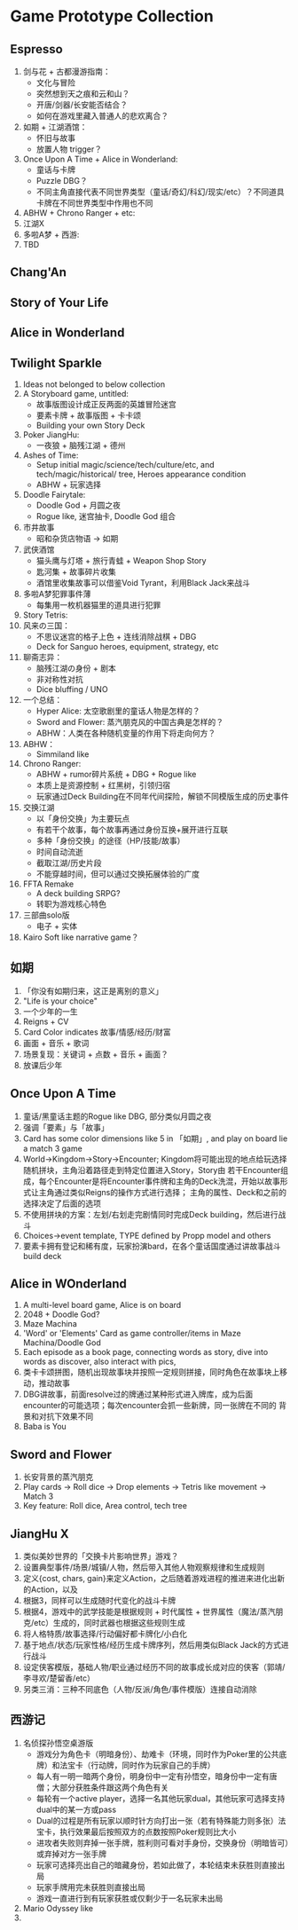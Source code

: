 # Game Prototype Collection

## Espresso

1.  剑与花 + 古都漫游指南：
    -   文化与冒险
    -   突然想到天之痕和云和山？
    -   开唐/剑器/长安能否结合？
    -   如何在游戏里藏入普通人的悲欢离合？
2.  如期 + 江湖酒馆：
    -   怀旧与故事
    -   放置人物 trigger？
3.  Once Upon A Time + Alice in Wonderland:
    -   童话与卡牌
    -   Puzzle DBG？
    -   不同主角直接代表不同世界类型（童话/奇幻/科幻/现实/etc）？不同道具卡牌在不同世界类型中作用也不同
4.  ABHW + Chrono Ranger + etc:
5.  江湖X
6.  多啦A梦 + 西游:
7.  TBD

## Chang'An

## Story of Your Life

## Alice in Wonderland

## Twilight Sparkle

1.  Ideas not belonged to below collection
2.  A Storyboard game, untitled:
    -   故事版图设计成正反两面的英雄冒险迷宫
    -   要素卡牌 + 故事版图 + 卡卡颂
    -   Building your own Story Deck
3.  Poker JiangHu:
    -   一夜狼 + 脑残江湖 + 德州
4.  Ashes of Time:
    -   Setup initial magic/science/tech/culture/etc, and tech/magic/historical/ tree, Heroes appearance condition
    -   ABHW + 玩家选择
5.  Doodle Fairytale:
    -   Doodle God + 月圆之夜
    -   Rogue like, 迷宫抽卡, Doodle God 组合
6.  市井故事
    -   昭和杂货店物语 -> 如期
7.  武侠酒馆
    -   猫头鹰与灯塔 + 旅行青蛙 + Weapon Shop Story
    -   匙河集 + 故事碎片收集
    -   酒馆里收集故事可以借鉴Void Tyrant，利用Black Jack来战斗
8.  多啦A梦犯罪事件薄
    -   每集用一枚机器猫里的道具进行犯罪
9.  Story Tetris:
10. 风来の三国：
    -   不思议迷宫的格子上色 + 连线消除战棋 + DBG
    -   Deck for Sanguo heroes, equipment, strategy, etc
11. 聊斋志异：
    -   脑残江湖の身份 + 剧本
    -   非对称性对抗
    -   Dice bluffing / UNO
12. 一个总结：
    -   Hyper Alice: 太空歌剧里的童话人物是怎样的？
    -   Sword and Flower: 蒸汽朋克风的中国古典是怎样的？
    -   ABHW：人类在各种随机变量的作用下将走向何方？
13. ABHW：
    -   Simmiland like
14. Chrono Ranger:
    -   ABHW + rumor碎片系统 + DBG + Rogue like
    -   本质上是资源控制 + 红黑树，引领归宿
    -   玩家通过Deck Building在不同年代间探险，解锁不同模版生成的历史事件
15. 交换江湖
    -   以「身份交换」为主要玩点
    -   有若干个故事，每个故事再通过身份互换+展开进行互联
    -   多种「身份交换」的途径（HP/技能/故事）
    -   时间自动流逝
    -   截取江湖/历史片段
    -   不能穿越时间，但可以通过交换拓展体验的广度
16. FFTA Remake
    -   A deck building SRPG?
    -   转职为游戏核心特色
17. 三部曲solo版
    -   电子 + 实体
18. Kairo Soft like narrative game？

## 如期

1.  「你没有如期归来，这正是离别的意义」
2.  "Life is your choice"
3.  一个少年的一生
4.  Reigns + CV
5.  Card Color indicates 故事/情感/经历/财富
6.  画面 + 音乐 + 歌词
7.  场景复现：关键词 + 点数 + 音乐 + 画面？
8.  放课后少年

## Once Upon A Time

1.  童话/黑童话主题的Rogue like DBG, 部分类似月圆之夜
2.  强调「要素」与「故事」
3.  Card has some color dimensions like 5 in 「如期」, and play on board lie a match 3 game
4.  World->Kingdom->Story->Encounter; Kingdom将可能出现的地点给玩选择随机拼块，主角沿着路径走到特定位置进入Story，Story由
若干Encounter组成，每个Encounter是将Encounter事件牌和主角的Deck洗混，开始以故事形式让主角通过类似Reigns的操作方式进行选择；
主角的属性、Deck和之前的选择决定了后面的选项
5.  不使用拼块的方案：左划/右划走完剧情同时完成Deck building，然后进行战斗
6.  Choices->event template<TYPE>, TYPE defined by Propp model and others
7.  要素卡拥有登记和稀有度，玩家扮演bard，在各个童话国度通过讲故事战斗build deck

## Alice in WOnderland

1.  A multi-level board game, Alice is on board
2.  2048 + Doodle God?
3.  Maze Machina
4.  'Word' or 'Elements' Card as game controller/items in Maze Machina/Doodle God
5.  Each episode as a book page, connecting words as story, dive into words as discover, also interact with pics,
6.  类卡卡颂拼图，随机出现故事块并按照一定规则拼接，同时角色在故事块上移动，推动故事
7.  DBG讲故事，前面resolve过的牌通过某种形式进入牌库，成为后面encounter的可能选项；每次encounter会抓一些新牌，同一张牌在不同的
背景和对抗下效果不同
8.  Baba is You

## Sword and Flower

1.  长安背景的蒸汽朋克
2.  Play cards -> Roll dice -> Drop elements -> Tetris like movement -> Match 3
3.  Key feature: Roll dice, Area control, tech tree

## JiangHu X

1.  类似美妙世界的「交换卡片影响世界」游戏？
2.  设置典型事件/场景/城镇/人物，然后带入其他人物观察规律和生成规则
3.  定义{cost, chars, gain}来定义Action，之后随着游戏进程的推进来进化出新的Action，以及
4.  根据3，同样可以生成随时代变化的战斗卡牌
5.  根据4，游戏中的武学技能是根据规则 + 时代属性 + 世界属性（魔法/蒸汽朋克/etc）生成的，同时武器也根据这些规则生成
6.  将人格特质/故事选择/行动偏好都卡牌化/小白化
7.  基于地点/状态/玩家性格/经历生成卡牌序列，然后用类似Black Jack的方式进行战斗
8.  设定侠客模版，基础人物/职业通过经历不同的故事成长成对应的侠客（郭靖/李寻欢/楚留香/etc）
9.  另类三消：三种不同底色（人物/反派/角色/事件模版）连接自动消除

## 西游记

1.  名侦探孙悟空桌游版
    -   游戏分为角色卡（明暗身份）、劫难卡（环境，同时作为Poker里的公共底牌）和法宝卡（行动牌，同时作为玩家自己的手牌）
    -   每人有一明一暗两个身份，明身份中一定有孙悟空，暗身份中一定有唐僧；大部分获胜条件跟这两个角色有关
    -   每轮有一个active player，选择一名其他玩家dual，其他玩家可选择支持dual中的某一方或pass
    -   Dual的过程是所有玩家以顺时针方向打出一张（若有特殊能力则多张）法宝卡，执行效果最后按照双方的点数按照Poker规则比大小
    -   进攻者失败则弃掉一张手牌，胜利则可看对手身份，交换身份（明暗皆可）或弃掉对方一张手牌
    -   玩家可选择亮出自己的暗藏身份，若如此做了，本轮结束未获胜则直接出局
    -   玩家手牌用完未获胜则直接出局
    -   游戏一直进行到有玩家获胜或仅剩少于一名玩家未出局
2.  Mario Odyssey like
3.  
